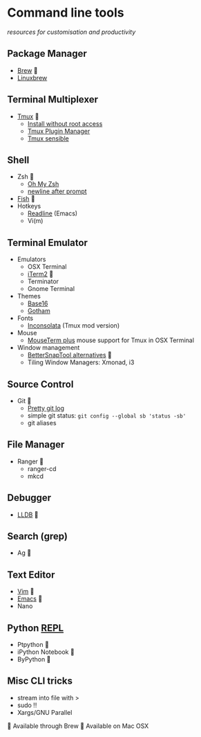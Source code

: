 # Command line tools
*resources for customisation and productivity*

## Package Manager
- [Brew](http://brew.sh) 
- [Linuxbrew](http://brew.sh/linuxbrew/)

## Terminal Multiplexer
- [Tmux](http://tmux.github.io) 🍺
  - [Install without root access](https://gist.github.com/albd/d397678a499f6d434558)
  - [Tmux Plugin Manager](https://github.com/tmux-plugins/tmux-sensible)
  - [Tmux sensible](https://github.com/tmux-plugins/tmux-sensible)

## Shell
- Zsh 🍺
  - [Oh My Zsh](http://ohmyz.sh)
  - [newline after prompt](https://github.com/robbyrussell/oh-my-zsh/wiki/themes#ys)
- [Fish](http://fishshell.com) 🍺
- Hotkeys
  - [Readline](http://readline.kablamo.org/emacs.html) (Emacs)
  - Vi(m)

## Terminal Emulator
- Emulators
  - OSX Terminal
  - [iTerm2](http://iterm2.com) 
  - Terminator
  - Gnome Terminal
- Themes
  - [Base16](https://github.com/chriskempson/base16)
  - [Gotham](https://github.com/whatyouhide/gotham-contrib)
- Fonts
  - [Inconsolata](https://github.com/Determinant/inconsolata_for_powerline_mod) (Tmux mod version)
- Mouse
  - [MouseTerm plus](https://github.com/saitoha/mouseterm-plus) mouse support for Tmux in OSX Terminal
- Window management
  - [BetterSnapTool alternatives](http://alternativeto.net/software/bettersnaptool/) 
  - Tiling Window Managers: Xmonad, i3

## Source Control
- Git 🍺
  - [Pretty git log](https://coderwall.com/p/euwpig/a-better-git-log)
  - simple git status: `git config --global sb 'status -sb'`
  - git aliases

## File Manager
- Ranger 🍺
  - ranger-cd
  - mkcd

## Debugger
- [LLDB](http://lldb.llvm.org/lldb-gdb.html) 

## Search (grep)
- Ag 🍺

## Text Editor
- [Vim](https://youtu.be/5FDtnnTt_zg) 🍺
- [Emacs](https://cl.ly/azzO/download/talk-summary.pdf) 🍺
- Nano

## Python [REPL](https://en.wikipedia.org/wiki/Read–eval–print_loop)
- Ptpython 🍺
- iPython Notebook 🍺
- ByPython 🍺

## Misc CLI tricks
- stream into file with >
- sudo !!
- Xargs/GNU Parallel


🍺  Available through Brew
   Available on Mac OSX
